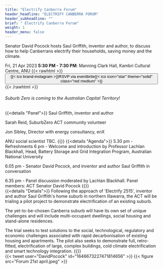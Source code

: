 ```yaml
---
title: "Electrify Canberra Forum"
header_headline: "ELECTRIFY CANBERRA FORUM"
header_subheadline: ""
brief: " Electrify Canberra Forum"
weight: 1 
header_menu: false
---  
```

 
Senator David Pocock hosts Saul Griffith, inventor and author, to discuss how to help Canberrans electrify their households, saving money and the climate.
 

Fri, 21 Apr 2023 **5:30 PM - 7:30 PM**: Manning Clark Hall, Kambri Cultural Centre, ANU  {{< rawhtml >}} 
<a href="https://www.eventbrite.com.au/e/suburb-zero-act-launch-tickets-601031119257"><button  > {{< ico brand-instagram >}}RSVP via eventbrite{{< ico icon="star" theme="solid" class="red medium" >}}</button></a>
 {{< /rawhtml >}}	
 
###### Suburb Zero is coming to the Australian Capital Territory! 

  
   
 {{<details  "Panel">}}
Saul Griffith, inventor and author

Sarah Reid, SuburbZero ACT community volunteer

Jon Sibley, Director with energy consultancy, enX

ANU social scientist TBC.
{{</details>}} 
{{<details "Agenda">}}
 5.30 pm - Refreshments
 6 pm - Welcome and introduction by Professor Lachlan Blackhall, Head, Battery Storage and  Grid Integration Program, Australian National University

6.05 pm - Senator David Pocock, and inventor and author Saul Griffith in conversation

6.35 pm - Panel discussion moderated by Lachlan Blackhall. Panel members:
ACT Senator David Pocock
{{</details>}} 	
{{<details  "Details">}}
Following the approach of 'Electrify 2515', inventor and author Saul Griffith's home suburb in northern Illawarra, the ACT will be trialing a pilot project to demonstrate electrification of an existing suburb.

The yet-to-be-chosen Canberra suburb will have its own set of unique challenges and will include multi-occupant dwellings, social housing and stand-alone residences.

The trial seeks to test solutions to the social, technological, regulatory and economic challenges associated with rapid decarbonisation of existing housing and apartments. The pilot also seeks to demonstrate full, retro-fitted, electrification of large, complex buildings, cold climate electrification and smart technology integration.
{{</details>}} 	
 {{< tweet user="DavidPocock" id="1646673227471814656" >}}
{{< figure src="Forum 21st april.jpeg"   >}}
 



